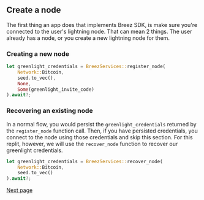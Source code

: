 ## Create a node
The first thing an app does that implements Breez SDK, is make sure you're 
connected to the user's lightning node. That can mean 2 things. The user already
has a node, or you create a new lightning node for them.

### Creating a new node
```rust
let greenlight_credentials = BreezServices::register_node(
    Network::Bitcoin, 
    seed.to_vec(), 
    None, 
    Some(greenlight_invite_code)
).await?;
```

### Recovering an existing node
In a normal flow, you would persist the `greenlight_credentials` returned by the 
`register_node` function call. Then, if you have persisted credentials, you
connect to the node using those credentials and skip this section. For this
replit, however, we will use the `recover_node` function to recover our 
greenlight credentials.

```rust
let greenlight_credentials = BreezServices::recover_node(
    Network::Bitcoin, 
    seed.to_vec()
).await?;
```

[Next page](./04-initialize-sdk.md)